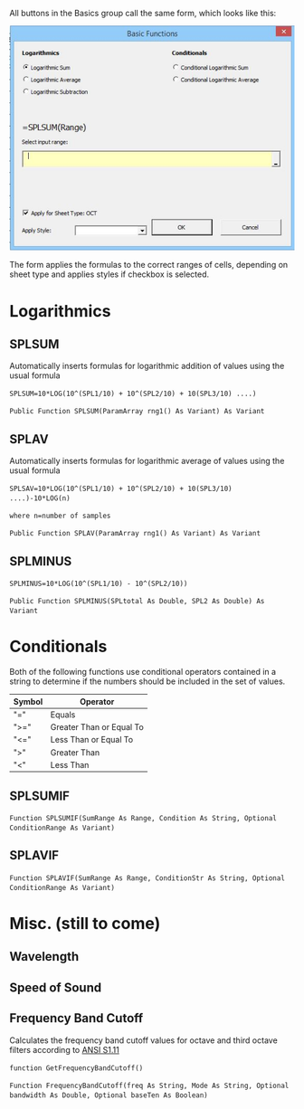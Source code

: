 All buttons in the Basics group call the same form, which looks like this:

![Basics Form](https://github.com/Moosevellous/Trace/blob/master/img/frmBasics.JPG)

The form applies the formulas to the correct ranges of cells, depending on sheet type and applies styles if checkbox is selected.

# Logarithmics

## SPLSUM

Automatically inserts formulas for logarithmic addition of values using the usual formula

`SPLSUM=10*LOG(10^(SPL1/10) + 10^(SPL2/10) + 10(SPL3/10) ....)`

`Public Function SPLSUM(ParamArray rng1() As Variant) As Variant`

## SPLAV

Automatically inserts formulas for logarithmic average of values using the usual formula

`SPLSAV=10*LOG(10^(SPL1/10) + 10^(SPL2/10) + 10(SPL3/10) ....)-10*LOG(n)`

`where n=number of samples`

`Public Function SPLAV(ParamArray rng1() As Variant) As Variant`

## SPLMINUS

`SPLMINUS=10*LOG(10^(SPL1/10) - 10^(SPL2/10))`

`Public Function SPLMINUS(SPLtotal As Double, SPL2 As Double) As Variant`

# Conditionals

Both of the following functions use conditional operators contained in a string to determine if the numbers should be included in the set of values. 

| Symbol | Operator |
| --- | --- |
| "=" | Equals |
| ">=" | Greater Than or Equal To | 
| "<=" | Less Than or Equal To | 
| ">" | Greater Than | 
| "<" | Less Than | 

## SPLSUMIF

`Function SPLSUMIF(SumRange As Range, Condition As String, Optional ConditionRange As Variant)`

## SPLAVIF

`Function SPLAVIF(SumRange As Range, ConditionStr As String, Optional ConditionRange As Variant)`

# Misc. (still to come)

## Wavelength

## Speed of Sound

## Frequency Band Cutoff

Calculates the frequency band cutoff values for octave and third octave filters according to [ANSI S1.11](https://law.resource.org/pub/us/cfr/ibr/002/ansi.s1.11.2004.pdf)

`function GetFrequencyBandCutoff()`

`Function FrequencyBandCutoff(freq As String, Mode As String, Optional bandwidth As Double, Optional baseTen As Boolean)`